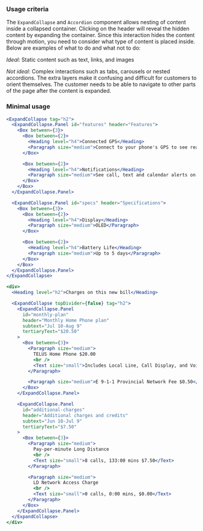 ### Usage criteria

The `ExpandCollapse` and `Accordion` component allows nesting of content inside a collapsed container. Clicking on the header will reveal the hidden content by expanding the container. Since this interaction hides the content through motion, you need to consider what type of content is placed inside. Below are examples of what to do and what not to do:

_Ideal_: Static content such as text, links, and images

_Not ideal_: Complex interactions such as tabs, carousels or nested accordions. The extra layers make it confusing and difficult for customers to orient themselves. The customer needs to be able to navigate to other parts of the page after the content is expanded.

### Minimal usage

```jsx
<ExpandCollapse tag="h2">
  <ExpandCollapse.Panel id="features" header="Features">
    <Box between={3}>
      <Box between={2}>
        <Heading level="h4">Connected GPS</Heading>
        <Paragraph size="medium">Connect to your phone's GPS to see real-time run stats.</Paragraph>
      </Box>

      <Box between={2}>
        <Heading level="h4">Notifications</Heading>
        <Paragraph size="medium">See call, text and calendar alerts on your wrist.</Paragraph>
      </Box>
    </Box>
  </ExpandCollapse.Panel>

  <ExpandCollapse.Panel id="specs" header="Specifications">
    <Box between={3}>
      <Box between={2}>
        <Heading level="h4">Display</Heading>
        <Paragraph size="medium">OLED</Paragraph>
      </Box>

      <Box between={2}>
        <Heading level="h4">Battery Life</Heading>
        <Paragraph size="medium">Up to 5 days</Paragraph>
      </Box>
    </Box>
  </ExpandCollapse.Panel>
</ExpandCollapse>
```

```jsx
<div>
  <Heading level="h2">Charges on this new bill</Heading>

  <ExpandCollapse topDivider={false} tag="h2">
    <ExpandCollapse.Panel
      id="monthly-plan"
      header="Monthly Home Phone plan"
      subtext="Jul 10-Aug 9"
      tertiaryText="$20.50"
    >
      <Box between={3}>
        <Paragraph size="medium">
          TELUS Home Phone $20.00
          <br />
          <Text size="small">Includes Local Line, Call Display, and Voice Mail</Text>
        </Paragraph>

        <Paragraph size="medium">E 9-1-1 Provincial Network Fee $0.50</Paragraph>
      </Box>
    </ExpandCollapse.Panel>

    <ExpandCollapse.Panel
      id="additional-charges"
      header="Additional charges and credits"
      subtext="Jun 10-Jul 9"
      tertiaryText="$7.50"
    >
      <Box between={3}>
        <Paragraph size="medium">
          Pay-per-minute Long Distance
          <br />
          <Text size="small">8 calls, 133:00 mins $7.50</Text>
        </Paragraph>

        <Paragraph size="medium">
          LD Network Access Charge
          <br />
          <Text size="small">0 calls, 0:00 mins, $0.00</Text>
        </Paragraph>
      </Box>
    </ExpandCollapse.Panel>
  </ExpandCollapse>
</div>
```
